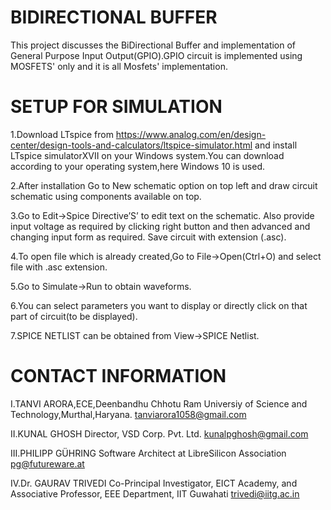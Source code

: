 # BIDIRECTIONAL BUFFER
This project discusses the BiDirectional Buffer and implementation of General Purpose Input Output(GPIO).GPIO circuit is implemented using MOSFETS' only and it is all Mosfets' implementation.

# SETUP FOR SIMULATION
1.Download LTspice from https://www.analog.com/en/design-center/design-tools-and-calculators/ltspice-simulator.html and install LTspice simulatorXVII on your Windows system.You can download according to your operating system,here Windows 10 is used.

2.After installation Go to New schematic option on top left and draw circuit schematic using components available on top.

3.Go to Edit->Spice Directive’S’ to edit text on the schematic. Also provide input voltage as required by clicking right button and then advanced and changing input form as required. Save circuit with extension (.asc).

4.To open file which is already created,Go to File->Open(Ctrl+O) and select file with .asc extension.

5.Go to Simulate->Run to obtain waveforms.

6.You can select parameters you want to display or directly click on that part of circuit(to be displayed). 

7.SPICE NETLIST can be obtained from View->SPICE Netlist.

# CONTACT INFORMATION
I.TANVI ARORA,ECE,Deenbandhu Chhotu Ram Universiy of Science and Technology,Murthal,Haryana. tanviarora1058@gmail.com

II.KUNAL GHOSH Director, VSD Corp. Pvt. Ltd. kunalpghosh@gmail.com

III.PHILIPP GÜHRING Software Architect at LibreSilicon Association pg@futureware.at

IV.Dr. GAURAV TRIVEDI Co-Principal Investigator, EICT Academy,
and Associative Professor, EEE Department, IIT Guwahati trivedi@iitg.ac.in

